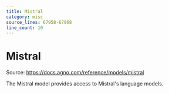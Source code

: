 ```yaml
---
title: Mistral
category: misc
source_lines: 67958-67968
line_count: 10
---
```


# Mistral
Source: https://docs.agno.com/reference/models/mistral



The Mistral model provides access to Mistral's language models.

<Snippet file="model-mistral-params.mdx" />


